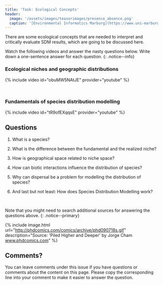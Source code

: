 ```yaml
---
title: 'Task: Ecological Concepts'
header:
  image: '/assets/images/teaserimages/presence_absence.png'
  caption: '[Environmental Informatics Marburg](https://www.uni-marburg.de/en/fb19/disciplines/physisch/environmentalinformatics){:target="_blank"}'
---
```


There are some ecological concepts that are needed to interpret and critically evaluate SDM results, which are going to be discussed here.

Watch the following videos and answer the nasty questions below.
Write down a one-sentence answer for each question.
{: .notice--info}




### Ecological niches and geographic distributions
{% include video id="obuMW5NAtJE" provider="youtube" %}

<br>

### Fundamentals of species distribution modelling
{% include video id="tR9ofEXqqsE" provider="youtube" %}



## Questions


1. What is a species?

1. What is the difference between the fundamental and the realized niche?

1. How is geographical space related to niche space?

1. How can biotic interactions influence the distribution of species?

1. Why can dispersal be a problem for modelling the distribution of species?

1. And last but not least: How does Species Distribution Modelling work?


<br>

Note that you might need to search additional sources for answering the questions above.
{: .notice--primary}


{% include image.html url="http://phdcomics.com/comics/archive/phd090718s.gif" description="Source: 'Piled Higher and Deeper' by Jorge Cham www.phdcomics.com" %}




<!-- 
## Species concepts

### Morphological species concept

### Biological species concept

### Phylogenetic species concept


## Niches

The geographic distribution as a reflection of the niche

## Adaptation



### Fundamental niche

### Realized niche

### The n-dimensional hypervolume

[Blonder et. al 2014](https://onlinelibrary.wiley.com/doi/10.1111/geb.12146){:target="_blank"}


## Interactions

++ +- -- -0 


## Dispersal 


---

Can I use one of your comics in my thesis/defense/website or graduate student newsletter?
We'll be happy to grant you permission, but you MUST e-mail us at questions(at)phdcomics.com to let us know how and which strips you are using (by sending this email, you obtain official permission to use the images). In all cases, the strips must have the following text printed next to them:
  	"Piled Higher and Deeper" by Jorge Cham
www.phdcomics.com 

-->





## Comments?
You can leave comments under this issue if you have questions or comments about the content on this page. Please copy the corresponding line into your comment to make it easier to answer the question. 



<script src="https://utteranc.es/client.js"
        repo="GeoMOER/moer-bsc-project-seminar-SDM"
        issue-term="unit04-03_ecological_concepts"
        theme="github-light"
        crossorigin="anonymous"
        async>
</script>












